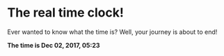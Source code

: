 # The real time clock!

Ever wanted to know what the time is? Well, your journey is about to end!

**The time is Dec 02, 2017, 05:23**
